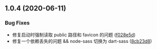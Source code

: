 ## 1.0.4 (2020-06-11)

### Bug Fixes

- 修复启动时强制读取 public 路径和 favicon 的问题 ([f028e5d](https://github.com/alexiosjs/alexios/commit/f028e5d7fba5712ebd3aa9c29aa4323d8a4831aa))
- 修复一个依赖丢失的问题 && node-sass 切换为 dart-sass ([8cb23d8](https://github.com/alexiosjs/alexios/commit/8cb23d88039b6ba6f286f6bc90f264e718b705f6))
